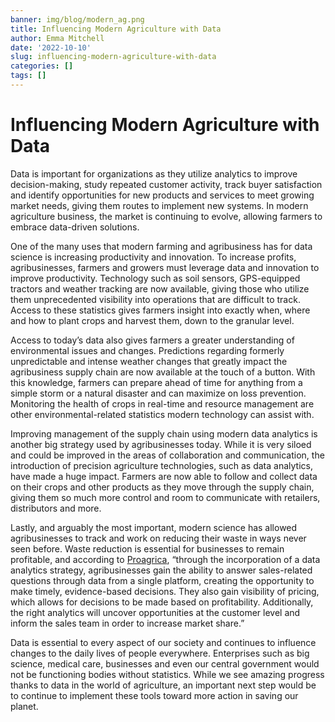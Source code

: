 ```yaml
---
banner: img/blog/modern_ag.png
title: Influencing Modern Agriculture with Data
author: Emma Mitchell
date: '2022-10-10'
slug: influencing-modern-agriculture-with-data
categories: []
tags: []
---
```


# Influencing Modern Agriculture with Data

Data is important for organizations as they utilize analytics to improve decision-making, study repeated customer activity, track buyer satisfaction and identify opportunities for new products and services to meet growing market needs, giving them routes to implement new systems. In modern agriculture business, the market is continuing to evolve, allowing farmers to embrace data-driven solutions.

One of the many uses that modern farming and agribusiness has for data science is increasing productivity and innovation. To increase profits, agribusinesses, farmers and growers must leverage data and innovation to improve productivity. Technology such as soil sensors, GPS-equipped tractors and weather tracking are now available, giving those who utilize them unprecedented visibility into operations that are difficult to track. Access to these statistics gives farmers insight into exactly when, where and how to plant crops and harvest them, down to the granular level.

Access to today’s data also gives farmers a greater understanding of environmental issues and changes. Predictions regarding formerly unpredictable and intense weather changes that greatly impact the agribusiness supply chain are now available at the touch of a button. With this knowledge, farmers can prepare ahead of time for anything from a simple storm or a natural disaster and can maximize on loss prevention. Monitoring the health of crops in real-time and resource management are other environmental-related statistics modern technology can assist with.

Improving management of the supply chain using modern data analytics is another big strategy used by agribusinesses today. While it is very siloed and could be improved in the areas of collaboration and communication, the introduction of precision agriculture technologies, such as data analytics, have made a huge impact. Farmers are now able to follow and collect data on their crops and other products as they move through the supply chain, giving them so much more control and room to communicate with retailers, distributors and more. 

Lastly, and arguably the most important, modern science has allowed agribusinesses to track and work on reducing their waste in ways never seen before. Waste reduction is essential for businesses to remain profitable, and according to [Proagrica](https://proagrica.com/news/how-data-analytics-is-transforming-agriculture/), “through the incorporation of a data analytics strategy, agribusinesses gain the ability to answer sales-related questions through data from a single platform, creating the opportunity to make timely, evidence-based decisions. They also gain visibility of pricing, which allows for decisions to be made based on profitability. Additionally, the right analytics will uncover opportunities at the customer level and inform the sales team in order to increase market share.”

Data is essential to every aspect of our society and continues to influence changes to the daily lives of people everywhere. Enterprises such as big science, medical care, businesses and even our central government would not be functioning bodies without statistics. While we see amazing progress thanks to data in the world of agriculture, an important next step would be to continue to implement these tools toward more action in saving our planet.
